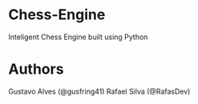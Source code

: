 # Chess-Engine
Inteligent Chess Engine built using Python
# Authors
Gustavo Alves (@gusfring41)
Rafael Silva (@RafasDev)
